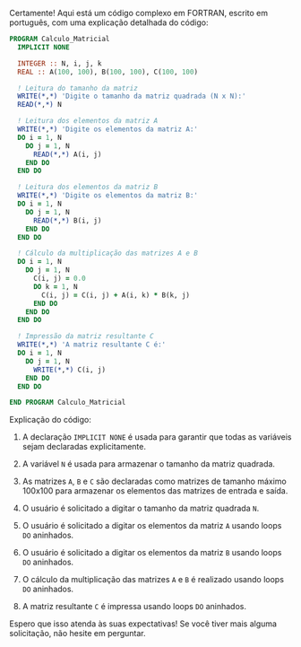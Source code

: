 Certamente! Aqui está um código complexo em FORTRAN, escrito em português, com uma explicação detalhada do código:

```fortran
PROGRAM Calculo_Matricial
  IMPLICIT NONE

  INTEGER :: N, i, j, k
  REAL :: A(100, 100), B(100, 100), C(100, 100)

  ! Leitura do tamanho da matriz
  WRITE(*,*) 'Digite o tamanho da matriz quadrada (N x N):'
  READ(*,*) N

  ! Leitura dos elementos da matriz A
  WRITE(*,*) 'Digite os elementos da matriz A:'
  DO i = 1, N
    DO j = 1, N
      READ(*,*) A(i, j)
    END DO
  END DO

  ! Leitura dos elementos da matriz B
  WRITE(*,*) 'Digite os elementos da matriz B:'
  DO i = 1, N
    DO j = 1, N
      READ(*,*) B(i, j)
    END DO
  END DO

  ! Cálculo da multiplicação das matrizes A e B
  DO i = 1, N
    DO j = 1, N
      C(i, j) = 0.0
      DO k = 1, N
        C(i, j) = C(i, j) + A(i, k) * B(k, j)
      END DO
    END DO
  END DO

  ! Impressão da matriz resultante C
  WRITE(*,*) 'A matriz resultante C é:'
  DO i = 1, N
    DO j = 1, N
      WRITE(*,*) C(i, j)
    END DO
  END DO

END PROGRAM Calculo_Matricial
```

Explicação do código:

1. A declaração `IMPLICIT NONE` é usada para garantir que todas as variáveis sejam declaradas explicitamente.

2. A variável `N` é usada para armazenar o tamanho da matriz quadrada.

3. As matrizes `A`, `B` e `C` são declaradas como matrizes de tamanho máximo 100x100 para armazenar os elementos das matrizes de entrada e saída.

4. O usuário é solicitado a digitar o tamanho da matriz quadrada `N`.

5. O usuário é solicitado a digitar os elementos da matriz `A` usando loops `DO` aninhados.

6. O usuário é solicitado a digitar os elementos da matriz `B` usando loops `DO` aninhados.

7. O cálculo da multiplicação das matrizes `A` e `B` é realizado usando loops `DO` aninhados.

8. A matriz resultante `C` é impressa usando loops `DO` aninhados.

Espero que isso atenda às suas expectativas! Se você tiver mais alguma solicitação, não hesite em perguntar.